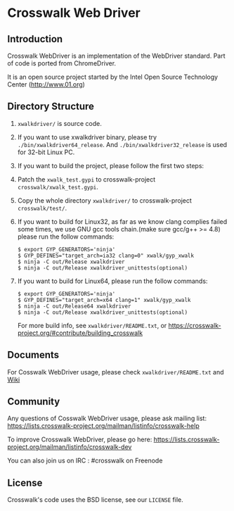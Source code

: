 Crosswalk Web Driver
====================

## Introduction

Crosswalk WebDriver is an implementation of the WebDriver standard.
Part of code is ported from ChromeDriver.

It is an open source project started by the Intel Open Source Technology Center
(http://www.01.org)

## Directory Structure

1. `xwalkdriver/` is source code.
2. If you want to use xwalkdriver binary, please try `./bin/xwalkdriver64_release`.
   And `./bin/xwalkdriver32_release` is used for 32-bit Linux PC.
3. If you want to build the project, please follow the first two steps:
  1. Patch the `xwalk_test.gypi` to crosswalk-project `crosswalk/xwalk_test.gypi`.
  2. Copy the whole directory `xwalkdriver/` to crosswalk-project `crosswalk/test/`.
  3. If you want to build for Linux32, as far as we know clang complies failed some
     times, we use GNU gcc tools chain.(make sure gcc/g++ >= 4.8) please run the
     follow commands:
     ```
     $ export GYP_GENERATORS='ninja'
     $ GYP_DEFINES="target_arch=ia32 clang=0" xwalk/gyp_xwalk
     $ ninja -C out/Release xwalkdriver
     $ ninja -C out/Release xwalkdriver_unittests(optional)
     ```
  4. If you want to build for Linux64, please run the follow commands:
     ```
     $ export GYP_GENERATORS='ninja'
     $ GYP_DEFINES="target_arch=x64 clang=1" xwalk/gyp_xwalk
     $ ninja -C out/Release64 xwalkdriver
     $ ninja -C out/Release xwalkdriver_unittests(optional)
     ```

     For more build info, see `xwalkdriver/README.txt`, or
     https://crosswalk-project.org/#contribute/building_crosswalk

## Documents

For Cosswalk WebDriver usage, please check `xwalkdriver/README.txt` and
[Wiki](https://crosswalk-project.org/#wiki/Crosswalk-WebDriver)

## Community

Any questions of Cosswalk WebDriver usage, please ask mailing list:
https://lists.crosswalk-project.org/mailman/listinfo/crosswalk-help

To improve Crosswalk WebDriver, please go here:
https://lists.crosswalk-project.org/mailman/listinfo/crosswalk-dev

You can also join us on IRC : #crosswalk on Freenode

## License

Crosswalk's code uses the BSD license, see our `LICENSE` file.
